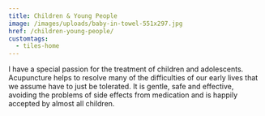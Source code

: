```yaml
---
title: Children & Young People
image: /images/uploads/baby-in-towel-551x297.jpg
href: /children-young-people/
customtags:
  - tiles-home
---
```

I have a special passion for the treatment of children and adolescents. Acupuncture helps to resolve many of the difficulties of our early lives that we assume have to just be tolerated.  It is gentle, safe and effective, avoiding the problems of side effects from medication and is happily accepted by almost all children. 

